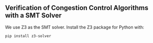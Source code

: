 ## Verification of Congestion Control Algorithms with a SMT Solver

We use Z3 as the SMT solver. Install the Z3 package for Python with:
```bash
pip install z3-solver
```